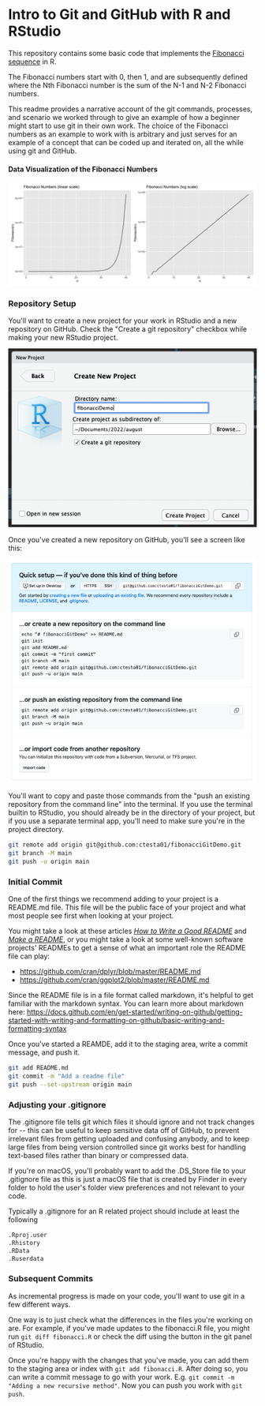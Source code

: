 # Intro to Git and GitHub with R and RStudio 

This repository contains some basic code that implements the [Fibonacci sequence](https://en.wikipedia.org/wiki/Fibonacci_number) in R.

The Fibonacci numbers start with 0, then 1, and are subsequently defined 
where the Nth Fibonacci number is the sum of the N-1 and N-2 Fibonacci numbers.

This readme provides a narrative account of the git commands, processes, and scenario 
we worked through to give an example of how a beginner might start to use git in 
their own work. The choice of the Fibonacci numbers as an example to work with is 
arbitrary and just serves for an example of a concept that can be coded up and 
iterated on, all the while using git and GitHub. 

#### Data Visualization of the Fibonacci Numbers 

![Figure showing the Fibonacci numbers, on linear and log scale](fibonacci_numbers_figure.png)

### Repository Setup

You'll want to create a new project for your work in RStudio and a new repository 
on GitHub. Check the "Create a git repository" checkbox while making your new RStudio project.

![Screenshot of the new RStudio project window with the "Create a git repository" checkbox checked](screenshots/new_rstudio_project.png)

Once you've created a new repository on GitHub, you'll see a screen like this: 

![Screenshot of the new GitHub repository information](screenshots/new_github_repo.png)

You'll want to copy and paste those commands from the "push an existing repository from the command line"
into the terminal.  If you use the terminal builtin to RStudio, you should already be in the 
directory of your project, but if you use a separate terminal app, you'll need to make sure you're in 
the project directory. 

```sh
git remote add origin git@github.com:ctesta01/fibonacciGitDemo.git
git branch -M main
git push -u origin main
```

### Initial Commit 

One of the first things we recommend adding to your project is a README.md file.
This file will be the public face of your project and what most people see first
when looking at your project. 

You might take a look at these articles *[How to Write a Good README](https://www.freecodecamp.org/news/how-to-write-a-good-readme-file/)*
and *[Make a README](https://www.makeareadme.com/)*,
or you might take a look at some well-known software projects' READMEs to get a sense
of what an important role the README file can play: 

  - https://github.com/cran/dplyr/blob/master/README.md 
  - https://github.com/cran/ggplot2/blob/master/README.md 

Since the README file is in a file format called markdown, it's helpful to get 
familiar with the markdown syntax.  You can learn more about markdown here: 
https://docs.github.com/en/get-started/writing-on-github/getting-started-with-writing-and-formatting-on-github/basic-writing-and-formatting-syntax

Once you've started a REAMDE, add it to the staging area, write a commit message,
and push it. 

```sh
git add README.md
git commit -m "Add a readme file"
git push --set-upstream origin main 
```

### Adjusting your .gitignore

The .gitignore file tells git which files it should ignore and not track changes
for -- this can be useful to keep sensitive data off of GitHub, to prevent
irrelevant files from getting uploaded and confusing anybody, and to keep large
files from being version controlled since git works best for handling text-based
files rather than binary or compressed data.

If you're on macOS, you'll probably want to add the .DS_Store file to your
.gitignore file as this is just a macOS file that is created by Finder in every
folder to hold the user's folder view preferences and not relevant to your code.

Typically a .gitignore for an R related project should include at least the following

```
.Rproj.user
.Rhistory
.RData
.Ruserdata
```

### Subsequent Commits

As incremental progress is made on your code, you'll want to use git in a few 
different ways. 

One way is to just check what the differences in the files you're working on 
are.  For example, if you've made updates to the fibonacci.R file, you might 
run `git diff fibonacci.R` or check the diff using the button in the git panel 
of RStudio. 

Once you're happy with the changes that you've made, you can add them to the 
staging area or index with `git add fibonacci.R`.  After doing so, you can write a 
commit message to go with your work.  E.g. `git commit -m "Adding a new recursive method"`.
Now you can push you work with `git push`. 